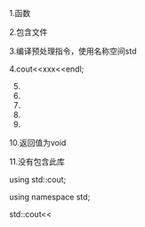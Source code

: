 1.函数

2.包含文件

3.编译预处理指令，使用名称空间std

4.cout<<xxx<<endl;

5.

6.

7.

8.

9.

10.返回值为void

11.没有包含此库

using std::cout;

using namespace std;

std::cout<<